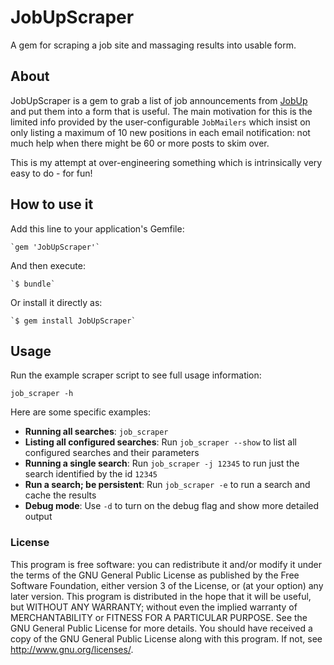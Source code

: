 # JobUpScraper

A gem for scraping a job site and massaging results into usable form.

## About

JobUpScraper is a gem to grab a list of job announcements from [JobUp](http://www.jobup.ch) and put them 
into a form that is useful. The main motivation for this is the limited info provided by the user-configurable 
`JobMailers` which insist on only listing a maximum of 10 new positions in each email notification: not much 
help when there might be 60 or more posts to skim over.

This is my attempt at over-engineering something which is intrinsically very easy to do - for fun!

## How to use it

Add this line to your application's Gemfile:

    `gem 'JobUpScraper'`

And then execute:

    `$ bundle`

Or install it directly as:

    `$ gem install JobUpScraper`

## Usage

Run the example scraper script to see full usage information:

```
job_scraper -h
```

Here are some specific examples:

* **Running all searches**: `job_scraper`
* **Listing all configured searches**: Run `job_scraper --show` to list all configured searches and their parameters
* **Running a single search**: Run `job_scraper -j 12345` to run just the search identified by the id `12345`
* **Run a search; be persistent**: Run `job_scraper -e` to run a search and cache the results
* **Debug mode**: Use `-d` to turn on the debug flag and show more detailed output

### License

This program is free software: you can redistribute it and/or modify
it under the terms of the GNU General Public License as published by
the Free Software Foundation, either version 3 of the License, or
(at your option) any later version.
This program is distributed in the hope that it will be useful,
but WITHOUT ANY WARRANTY; without even the implied warranty of
MERCHANTABILITY or FITNESS FOR A PARTICULAR PURPOSE.  See the
GNU General Public License for more details.
You should have received a copy of the GNU General Public License
along with this program.
If not, see [<http://www.gnu.org/licenses/>](http://www.gnu.org/licenses/).

